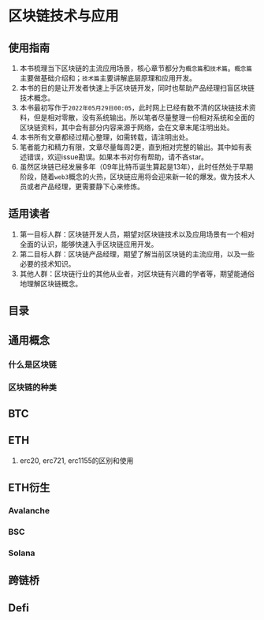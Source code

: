 # 区块链技术与应用

## 使用指南

1. 本书梳理当下区块链的主流应用场景，核心章节都分为`概念篇`和`技术篇`。`概念篇`主要做基础介绍和；`技术篇`主要讲解底层原理和应用开发。
2. 本书的目的是让开发者快速上手区块链开发，同时也帮助产品经理扫盲区块链技术概念。
3. 本书最初写作于`2022年05月29日00:05`，此时网上已经有数不清的区块链技术资料，但是相对零散，没有系统输出。所以笔者尽量整理一份相对系统和全面的区块链资料，其中会有部分内容来源于网络，会在文章末尾注明出处。
4. 本书所有文章都经过精心整理，如需转载，请注明出处。
5. 笔者能力和精力有限，文章尽量每周2更，直到相对完整的输出。其中如有表述错误，欢迎issue勘误。如果本书对你有帮助，请不吝star。
6. 虽然区块链已经发展多年（09年比特币诞生算起是13年），此时任然处于早期阶段，随着`web3`概念的火热，区块链应用将会迎来新一轮的爆发。做为技术人员或者产品经理，更需要静下心来修炼。

## 适用读者

1. 第一目标人群：区块链开发人员，期望对区块链技术以及应用场景有一个相对全面的认识，能够快速入手区块链应用开发。
2. 第二目标人群：区块链产品经理，期望了解当前区块链的主流应用，以及一些必要的技术知识。
3. 其他人群：区块链行业的其他从业者，对区块链有兴趣的学者等，期望能通俗地理解区块链概念。

## 目录

## 通用概念

### 什么是区块链

### 区块链的种类

## BTC

## ETH

1. erc20, erc721, erc1155的区别和使用

## ETH衍生

### Avalanche

### BSC

### Solana

## 跨链桥

## Defi
